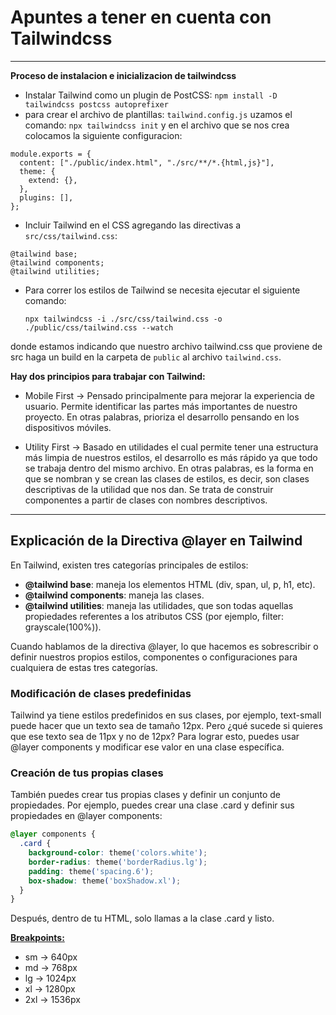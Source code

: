 # Apuntes a tener en cuenta con Tailwindcss
----
**Proceso de instalacion e inicializacion de tailwindcss**
- Instalar Tailwind como un plugin de PostCSS: 
  `npm install -D tailwindcss postcss autoprefixer`
- para crear el archivo de plantillas: `tailwind.config.js` uzamos el comando: `npx tailwindcss init` y en el archivo que se nos crea colocamos la siguiente configuracion: 
```
module.exports = {
  content: ["./public/index.html", "./src/**/*.{html,js}"],
  theme: {
    extend: {},
  },
  plugins: [],
};
```
- Incluir Tailwind en el CSS agregando las directivas a `src/css/tailwind.css`:
```
@tailwind base;
@tailwind components;
@tailwind utilities;
```

- Para correr los estilos de Tailwind se necesita ejecutar el siguiente comando:
  
  `npx tailwindcss -i ./src/css/tailwind.css -o ./public/css/tailwind.css --watch`

donde estamos indicando que nuestro archivo tailwind.css que proviene de src haga un build en la carpeta de ``public`` al archivo `tailwind.css`.

**Hay dos principios para trabajar con Tailwind:**

- Mobile First → Pensado principalmente para mejorar la experiencia de usuario. Permite identificar las partes más importantes de nuestro proyecto. En otras palabras, prioriza el desarrollo pensando en los dispositivos móviles.

- Utility First → Basado en utilidades el cual permite tener una estructura más limpia de nuestros estilos, el desarrollo es más rápido ya que todo se trabaja dentro del mismo archivo. En otras palabras, es la forma en que se nombran y se crean las clases de estilos, es decir, son clases descriptivas de la utilidad que nos dan. Se trata de construir componentes a partir de clases con nombres descriptivos.
-------
## **Explicación de la Directiva @layer en Tailwind**

En Tailwind, existen tres categorías principales de estilos:

- **@tailwind base**: maneja los elementos HTML (div, span, ul, p, h1, etc).
- **@tailwind components**: maneja las clases.
- **@tailwind utilities**: maneja las utilidades, que son todas aquellas propiedades referentes a los atributos CSS (por ejemplo, filter: grayscale(100%)).

Cuando hablamos de la directiva @layer, lo que hacemos es sobrescribir o definir nuestros propios estilos, componentes o configuraciones para cualquiera de estas tres categorías.

### **Modificación de clases predefinidas**

Tailwind ya tiene estilos predefinidos en sus clases, por ejemplo, text-small puede hacer que un texto sea de tamaño 12px. Pero ¿qué sucede si quieres que ese texto sea de 11px y no de 12px? Para lograr esto, puedes usar @layer components y modificar ese valor en una clase específica.

### **Creación de tus propias clases**

También puedes crear tus propias clases y definir un conjunto de propiedades. Por ejemplo, puedes crear una clase .card y definir sus propiedades en @layer components:

```css
@layer components {
  .card {
    background-color: theme('colors.white');
    border-radius: theme('borderRadius.lg');
    padding: theme('spacing.6');
    box-shadow: theme('boxShadow.xl');
  }
}
```

Después, dentro de tu HTML, solo llamas a la clase .card y listo.

**[Breakpoints:](https://tailwindcss.com/docs/responsive-design)**

- sm -> 640px
- md -> 768px
- lg -> 1024px
- xl -> 1280px
- 2xl -> 1536px